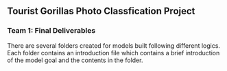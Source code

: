 ## Tourist Gorillas Photo Classfication Project
### Team 1: Final Deliverables

There are several folders created for models built following different logics. Each folder contains an introduction file which contains a brief introduction of the model goal and the contents in the folder. 
